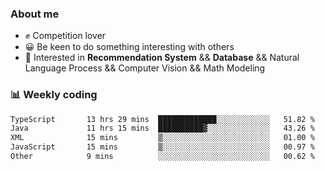 ### About me

- ✊ Competition lover
- 😀 Be keen to do something interesting with others
- 🎈 Interested in **Recommendation System** && **Database** && Natural Language Process && Computer Vision && Math Modeling


### 📊 Weekly coding
<!--START_SECTION:waka-->

```txt
TypeScript       13 hrs 29 mins  █████████████░░░░░░░░░░░░   51.82 %
Java             11 hrs 15 mins  ██████████▓░░░░░░░░░░░░░░   43.26 %
XML              15 mins         ▒░░░░░░░░░░░░░░░░░░░░░░░░   01.00 %
JavaScript       15 mins         ▒░░░░░░░░░░░░░░░░░░░░░░░░   00.97 %
Other            9 mins          ░░░░░░░░░░░░░░░░░░░░░░░░░   00.62 %
```

<!--END_SECTION:waka-->
